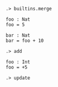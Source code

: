 ```ucm
.> builtins.merge
```

```unison
foo : Nat
foo = 5

bar : Nat
bar = foo + 10
```

```ucm
.> add
```

```unison
foo : Int
foo = +5
```

```ucm
.> update
```
